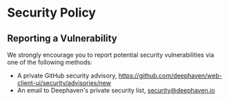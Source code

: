 # Security Policy

## Reporting a Vulnerability

We strongly encourage you to report potential security vulnerabilities via one of the following methods:

* A private GitHub security advisory, https://github.com/deephaven/web-client-ui/security/advisories/new
* An email to Deephaven's private security list, security@deephaven.io
